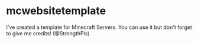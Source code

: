 # mcwebsitetemplate
I've created a template for Minecraft Servers. You can use it but don't forget to give me credits! (@StrengthPls)
